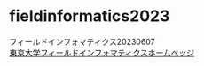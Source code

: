 # fieldinformatics2023
フィールドインフォマティクス20230607  
[東京大学フィールドインフォマティクスホームペッジ](https://www.iu.a.u-tokyo.ac.jp/lectures/AG16/)
